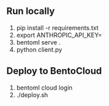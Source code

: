 ## Run locally
1. pip install -r requirements.txt
2. export ANTHROPIC_API_KEY=<your-api-key>
3. bentoml serve .
4. python client.py

## Deploy to BentoCloud

1. bentoml cloud login
2. ./deploy.sh <your-anthropic-api-key>

